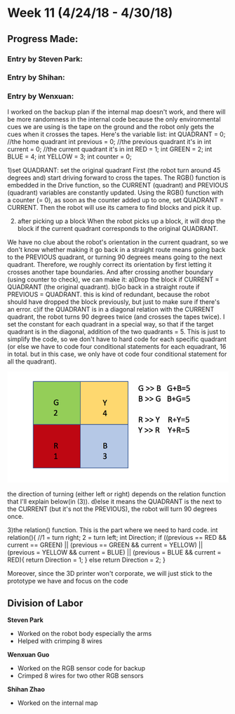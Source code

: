 # Week 11 (4/24/18 - 4/30/18)

## Progress Made:

### Entry by Steven Park:


### Entry by Shihan:

### Entry by Wenxuan:
I worked on the backup plan if the internal map doesn't work, and there will be more randomness in the internal code because the only environmental cues we are using is the tape on the ground and the robot only gets the cues when it crosses the tapes.
Here's the variable list:
int QUADRANT = 0; //the home quadrant
int previous = 0;  //the previous quadrant it's in
int current = 0;  //the current quadrant it's in
int RED = 1;
int GREEN = 2;
int BLUE = 4;
int YELLOW = 3;
int counter = 0;

1)set QUADRANT: set the original quadrant
  First (the robot turn around 45 degrees and) start driving forward to cross the tapes. The RGB() function is embedded in the Drive function, so the CURRENT (quadrant) and PREVIOUS (quadrant) variables are constantly updated. 
  Using the RGB() function with a counter (= 0), as soon as the counter added up to one, set QUADRANT = CURRENT.
  Then the robot will use its camera to find blocks and pick it up.

2) after picking up a block
When the robot picks up a block, it will drop the block if the current quadrant corresponds to the original QUADRANT. 

We have no clue about the robot's orientation in the current quadrant, so we don't know whether making it go back in a straight route means going back to the PREVIOUS quadrant, or turning 90 degrees means going to the next quadrant. Therefore, we roughly correct its orientation by first letting it crosses another tape boundaries. And after crossing another boundary (using counter to check), we can make it:
  a)Drop the block if CURRENT = QUADRANT (the original quadrant).
  b)Go back in a straight route if PREVIOUS = QUADRANT. this is kind of redundant, because the robot should have dropped the block previously, but just to make sure if there's an error. 
  c)if the QUADRANT is in a diagonal relation with the CURRENT quadrant, the robot turns 90 degrees twice (and crosses the tapes twice). I set the constant for each quadrant in a special way, so that if the target quadrant is in the diagonal, addition of the two quadrants = 5. This is just to simplify the code, so we don't have to hard code for each specific quadrant (or else we have to code four conditional statements for each equadrant, 16 in total. but in this case, we only have ot code four conditional statement for all the quadrant).
  
![relation](https://github.com/Vassar-Robot-Competition-2018/teamB/blob/master/Photos_and_Videos/Week11/Relations.PNG)
  
  the direction of turning (either left or right) depends on the relation function that I'll explain below(in (3)).
  d)else it means the QUADRANT is the next to the CURRENT (but it's not the PREVIOUS), the robot will turn 90 degrees once.

3)the relation() function. This is the part where we need to hard code.
  int relation(){
    //1 = turn right; 2 = turn left;
    int Direction; 
    if ((previous == RED && current == GREEN) || (previous == GREEN && current = YELLOW) 
    || (previous = YELLOW && current = BLUE) || (previous = BLUE && current = RED){
      return Direction = 1;
    } else return Direction = 2;
  }
  
  Moreover, since the 3D printer won't corporate, we will just stick to the prototype we have and focus on the code
  
## Division of Labor
**Steven Park**
- Worked on the robot body especially the arms
- Helped with crimping 8 wires

**Wenxuan Guo**
- Worked on the RGB sensor code for backup
- Crimped 8 wires for two other RGB sensors

**Shihan Zhao**
- Worked on the internal map
